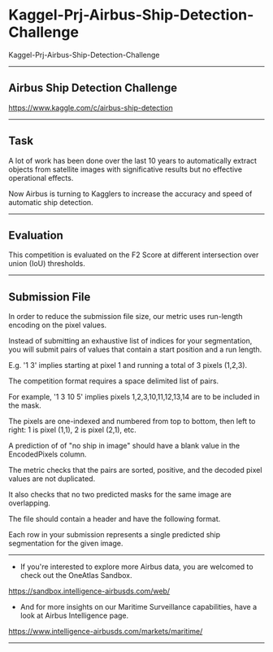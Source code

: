 # Kaggel-Prj-Airbus-Ship-Detection-Challenge
Kaggel-Prj-Airbus-Ship-Detection-Challenge


-------

## Airbus Ship Detection Challenge
https://www.kaggle.com/c/airbus-ship-detection

-------

## Task

A lot of work has been done over the last 10 years to automatically extract objects from satellite images with significative results but no effective operational effects. 

Now Airbus is turning to Kagglers to increase the accuracy and speed of automatic ship detection.




-------

## Evaluation
This competition is evaluated on the F2 Score at different intersection over union (IoU) thresholds.

-------

## Submission File

In order to reduce the submission file size, our metric uses run-length encoding on the pixel values. 

Instead of submitting an exhaustive list of indices for your segmentation, you will submit pairs of values that contain a start position and a run length. 

E.g. '1 3' implies starting at pixel 1 and running a total of 3 pixels (1,2,3).

The competition format requires a space delimited list of pairs. 

For example, '1 3 10 5' implies pixels 1,2,3,10,11,12,13,14 are to be included in the mask. 

The pixels are one-indexed and numbered from top to bottom, then left to right: 1 is pixel (1,1), 2 is pixel (2,1), etc. 

A prediction of of "no ship in image" should have a blank value in the EncodedPixels column.

The metric checks that the pairs are sorted, positive, and the decoded pixel values are not duplicated. 

It also checks that no two predicted masks for the same image are overlapping.

The file should contain a header and have the following format. 

Each row in your submission represents a single predicted ship segmentation for the given image.







-------

- If you're interested to explore more Airbus data, you are welcomed to check out the OneAtlas Sandbox. 

https://sandbox.intelligence-airbusds.com/web/

- And for more insights on our Maritime Surveillance capabilities, have a look at Airbus Intelligence page.

https://www.intelligence-airbusds.com/markets/maritime/

-------


